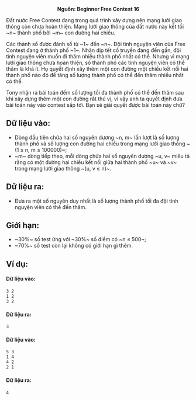**<center>Nguồn: Beginner Free Contest 16</center>**

Đất nước Free Contest đang trong quá trình xây dựng nên mạng lưới giao thông còn chưa hoàn thiện. Mạng lưới giao thông của đất nước này kết tối ~n~ thành phố bởi ~m~ con đường hai chiều.

Các thành số được đánh số từ ~1~ đến ~n~. Đội tình nguyện viên của Free Contest đang ở thành phố ~1~. Nhân dịp tết cổ truyền đang đến gần, đội tình nguyện viên muốn đi thăm nhiều thành phố nhất có thể. Nhưng vì mạng lưới giao thông chưa hoàn thiện, số thành phố các tình nguyện viên có thể thăm là khá ít. Họ quyết định xây thêm một con đường một chiều kết nối hai thành phố
nào đó để tăng số lượng thành phố có thể đến thăm nhiều nhất có thể.

Tony nhận ra bài toán đếm số lượng tối đa thành phố có thể đến thăm sau khi xây dựng thêm một con đường rất thú vị, vì vậy anh ta quyết định đưa bài toán này vào contest sắp tới. Bạn sẽ giải quyết được bài toán này chứ?

## Dữ liệu vào:
- Dòng đầu tiên chứa hai số nguyên dương ~n, m~ lần lượt là số lượng thành phố và số lượng con đường hai chiều trong mạng lưới giao thông ~(1 ≤ n, m ≤ 100000)~;
- ~m~ dòng tiếp theo, mỗi dòng chứa hai số nguyên dương ~u, v~ miêu tả rằng có một đường hai chiều kết nối giữa hai thành phố ~u~ và ~v~ trong mạng lưới giao thông ~(u, v ≤ n)~.

## Dữ liệu ra:
- Đưa ra một số nguyên duy nhất là số lượng thành phố tối đa đội tình nguyện viên có thể đến thăm.

## Giới hạn:
- ~30\%~ số test ứng với ~30\%~ số điểm có ~n ≤ 500~;
- ~70\%~ số test còn lại không có giới hạn gì thêm.

## Ví dụ:
#### Dữ liệu vào:
```
3 2
1 2
3 2
```

#### Dữ liệu ra:
```
3
```

#### Dữ liệu vào:
```
5 3
1 4
4 2
2 1
```

#### Dữ liệu ra:
```
4
```